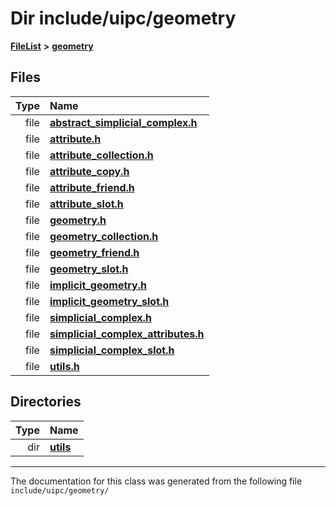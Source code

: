 

# Dir include/uipc/geometry



[**FileList**](files.md) **>** [**geometry**](dir_04894967a28d068f10a69f6e8a07a2cb.md)












## Files

| Type | Name |
| ---: | :--- |
| file | [**abstract\_simplicial\_complex.h**](abstract__simplicial__complex_8h.md) <br> |
| file | [**attribute.h**](attribute_8h.md) <br> |
| file | [**attribute\_collection.h**](attribute__collection_8h.md) <br> |
| file | [**attribute\_copy.h**](attribute__copy_8h.md) <br> |
| file | [**attribute\_friend.h**](attribute__friend_8h.md) <br> |
| file | [**attribute\_slot.h**](attribute__slot_8h.md) <br> |
| file | [**geometry.h**](geometry_2geometry_8h.md) <br> |
| file | [**geometry\_collection.h**](geometry__collection_8h.md) <br> |
| file | [**geometry\_friend.h**](geometry__friend_8h.md) <br> |
| file | [**geometry\_slot.h**](geometry__slot_8h.md) <br> |
| file | [**implicit\_geometry.h**](implicit__geometry_8h.md) <br> |
| file | [**implicit\_geometry\_slot.h**](implicit__geometry__slot_8h.md) <br> |
| file | [**simplicial\_complex.h**](simplicial__complex_8h.md) <br> |
| file | [**simplicial\_complex\_attributes.h**](simplicial__complex__attributes_8h.md) <br> |
| file | [**simplicial\_complex\_slot.h**](simplicial__complex__slot_8h.md) <br> |
| file | [**utils.h**](utils_8h.md) <br> |


## Directories

| Type | Name |
| ---: | :--- |
| dir | [**utils**](dir_739799d2da88efedfd4a7c44220c72e4.md) <br> |

























































------------------------------
The documentation for this class was generated from the following file `include/uipc/geometry/`

